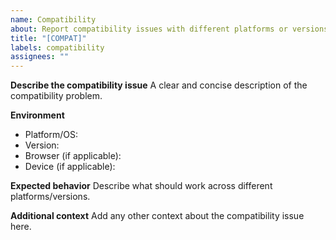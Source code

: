 ```yaml
---
name: Compatibility
about: Report compatibility issues with different platforms or versions
title: "[COMPAT]"
labels: compatibility
assignees: ""
---
```


**Describe the compatibility issue**
A clear and concise description of the compatibility problem.

**Environment**
- Platform/OS:
- Version:
- Browser (if applicable):
- Device (if applicable):

**Expected behavior**
Describe what should work across different platforms/versions.

**Additional context**
Add any other context about the compatibility issue here. 